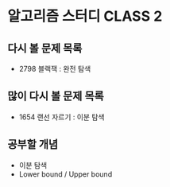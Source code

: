 # 알고리즘 스터디 CLASS 2

## 다시 볼 문제 목록

-   2798 블랙잭 : 완전 탐색

## 많이 다시 볼 문제 목록

-   1654 랜선 자르기 : 이분 탐색

## 공부할 개념

-   이분 탐색
-   Lower bound / Upper bound
